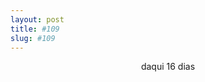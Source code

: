 ```yaml
---
layout: post
title: #109
slug: #109
---
```

<p class="description" style="text-align: center;">
daqui 16 dias

